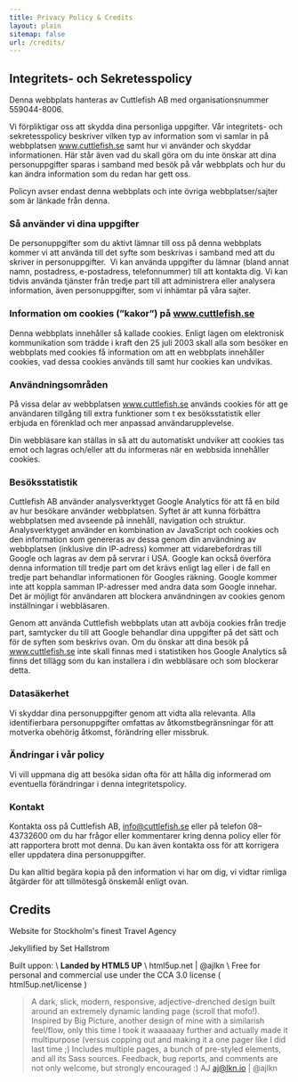 ```yaml
---
title: Privacy Policy & Credits
layout: plain
sitemap: false
url: /credits/
---
```


## Integritets- och Sekretesspolicy
Denna webbplats hanteras av Cuttlefish AB med organisationsnummer 559044-8006.

Vi förpliktigar oss att skydda dina personliga uppgifter. Vår integritets- och sekretesspolicy beskriver vilken typ av information som vi samlar in på webbplatsen www.cuttlefish.se samt hur vi använder och skyddar informationen. Här står även vad du skall göra om du inte önskar att dina personuppgifter sparas i samband med besök på vår webbplats och hur du kan ändra information som du redan har gett oss.

Policyn avser endast denna webbplats och inte övriga webbplatser/sajter som är länkade från denna.

### Så använder vi dina uppgifter
De personuppgifter som du aktivt lämnar till oss på denna webbplats kommer vi att använda till det syfte som beskrivas i samband med att du skriver in personuppgifter. 
Vi kan använda uppgifter du lämnar (bland annat namn, postadress, e-postadress, telefonnummer) till att kontakta dig. Vi kan tidvis använda tjänster från tredje part till att administrera eller analysera information, även personuppgifter, som vi inhämtar på våra sajter.

### Information om cookies (”kakor”) på www.cuttlefish.se
Denna webbplats innehåller så kallade cookies. Enligt lagen om elektronisk kommunikation som trädde i kraft den 25 juli 2003 skall alla som besöker en webbplats med cookies få information om att en webbplats innehåller cookies, vad dessa cookies används till samt hur cookies kan undvikas.

### Användningsområden
På vissa delar av webbplatsen www.cuttlefish.se används cookies för att ge användaren tillgång till extra funktioner som t ex besöksstatistik eller erbjuda en förenklad och mer anpassad användarupplevelse.

Din webbläsare kan ställas in så att du automatiskt undviker att cookies tas emot och lagras och/eller att du informeras när en webbsida innehåller cookies. 

### Besöksstatistik
Cuttlefish AB använder analysverktyget Google Analytics för att få en bild av hur besökare använder webbplatsen. Syftet är att kunna förbättra webbplatsen med avseende på innehåll, navigation och struktur. Analysverktyget använder en kombination av JavaScript och cookies och den information som genereras av dessa genom din användning av webbplatsen (inklusive din IP-adress) kommer att vidarebefordras till Google och lagras av dem på servrar i USA. Google kan också överföra denna information till tredje part om det krävs enligt lag eller i de fall en tredje part behandlar informationen för Googles räkning. Google kommer inte att koppla samman IP-adresser med andra data som Google innehar. Det är möjligt för användaren att blockera användningen av cookies genom inställningar i webbläsaren.

Genom att använda Cuttlefish webbplats utan att avböja cookies från tredje part, samtycker du till att Google behandlar dina uppgifter på det sätt och för de syften som beskrivs ovan. Om du önskar att dina besök på www.cuttlefish.se inte skall finnas med i statistiken hos Google Analytics så finns det tillägg som du kan installera i din webbläsare och som blockerar detta.

### Datasäkerhet
Vi skyddar dina personuppgifter genom att vidta alla relevanta. Alla identifierbara personuppgifter omfattas av åtkomstbegränsningar för att motverka obehörig åtkomst, förändring eller missbruk.

### Ändringar i vår policy
Vi vill uppmana dig att besöka sidan ofta för att hålla dig informerad om eventuella förändringar i denna integritetspolicy.

### Kontakt
Kontakta oss på Cuttlefish AB, info@cuttlefish.se eller på telefon 08–43732600 om du har frågor eller kommentarer kring denna policy eller för att rapportera brott mot denna. Du kan även kontakta oss för att korrigera eller uppdatera dina personuppgifter.

Du kan alltid begära kopia på den information vi har om dig, vi vidtar rimliga åtgärder för att tillmötesgå önskemål enligt ovan.

## Credits
Website for Stockholm's finest Travel Agency

Jekyllified by Set Hallstrom

Built uppon: \\
**Landed by HTML5 UP** \\
html5up.net | @ajlkn \\
Free for personal and commercial use under the CCA 3.0 license ( html5up.net/license )

> A dark, slick, modern, responsive, adjective-drenched design built around an extremely dynamic landing page (scroll that mofo!). Inspired by Big Picture, another design of mine with a similarish feel/flow, only this time I took it waaaaaay further and actually made it multipurpose (versus copping out and making it a one pager like I did last time ;) Includes multiple pages, a bunch of pre-styled elements, and all its Sass sources.
> Feedback, bug reports, and comments are not only welcome, but strongly encouraged :)
> AJ
> aj@lkn.io | @ajlkn
